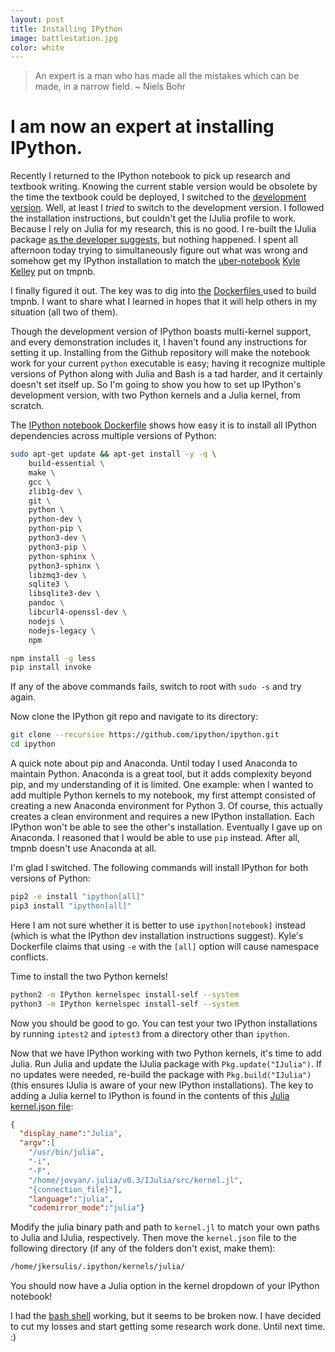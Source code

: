 ```yaml
---
layout: post
title: Installing IPython
image: battlestation.jpg
color: white
---
```


> An expert is a man who has made all the mistakes which can be made, in a narrow field.
~ Niels Bohr

# I am now an expert at installing IPython.

Recently I returned to the IPython notebook to pick up research and textbook writing. Knowing the current stable version would be obsolete by the time the textbook could be deployed, I switched to the [development version][4]. Well, at least I *tried* to switch to the development version. I followed the installation instructions, but couldn't get the IJulia profile to work. Because I rely on Julia for my research, this is no good. I re-built the IJulia package [as the developer suggests][11], but nothing happened. I spent all afternoon today trying to simultaneously figure out what was wrong and somehow get my IPython installation to match the [uber-notebook][6] [Kyle Kelley][5] put on tmpnb.

I finally figured it out. The key was to dig into [the][7] [Dockerfiles ][8] used to build tmpnb. I want to share what I learned in hopes that it will help others in my situation (all two of them).

Though the development version of IPython boasts multi-kernel support, and every demonstration includes it, I haven't found any instructions for setting it up. Installing from the Github repository will make the notebook work for your current `python` executable is easy; having it recognize multiple versions of Python along with Julia and Bash is a tad harder, and it certainly doesn't set itself up. So I'm going to show you how to set up IPython's development version, with two Python kernels and a Julia kernel, from scratch.

The [IPython notebook Dockerfile][7] shows how easy it is to install all IPython dependencies across multiple versions of Python:

```bash
sudo apt-get update && apt-get install -y -q \
    build-essential \
    make \
    gcc \
    zlib1g-dev \
    git \
    python \
    python-dev \
    python-pip \
    python3-dev \
    python3-pip \
    python-sphinx \
    python3-sphinx \
    libzmq3-dev \
    sqlite3 \
    libsqlite3-dev \
    pandoc \
    libcurl4-openssl-dev \
    nodejs \
    nodejs-legacy \
    npm

npm install -g less
pip install invoke
```

If any of the above commands fails, switch to root with `sudo -s` and try again.

Now clone the IPython git repo and navigate to its directory:

```bash
git clone --recursive https://github.com/ipython/ipython.git
cd ipython
```

A quick note about pip and Anaconda. Until today I used Anaconda to maintain Python. Anaconda is a great tool, but it adds complexity beyond pip, and my understanding of it is limited. One example: when I wanted to add multiple Python kernels to my notebook, my first attempt consisted of creating a new Anaconda environment for Python 3. Of course, this actually creates a clean environment and requires a new IPython installation. Each IPython won't be able to see the other's installation. Eventually I gave up on Anaconda. I reasoned that I would be able to use `pip` instead. After all, tmpnb doesn't use Anaconda at all.

I'm glad I switched. The following commands will install IPython for both versions of Python:

```bash
pip2 -e install "ipython[all]"
pip3 install "ipython[all]"
```
Here I am not sure whether it is better to use `ipython[notebook]` instead (which is what the IPython dev installation instructions suggest). Kyle's Dockerfile claims that using `-e` with the `[all]` option will cause namespace conflicts.

Time to install the two Python kernels!

```bash
python2 -m IPython kernelspec install-self --system
python3 -m IPython kernelspec install-self --system
```
Now you should be good to go. You can test your two IPython installations by running `iptest2` and `iptest3` from a directory other than `ipython`.

Now that we have IPython working with two Python kernels, it's time to add Julia. Run Julia and update the IJulia package with `Pkg.update("IJulia")`. If no updates were needed, re-build the package with `Pkg.build("IJulia")` (this ensures IJulia is aware of your new IPython installations). The key to adding a Julia kernel to IPython is found in the contents of this [Julia kernel.json file][9]:

```json
{
  "display_name":"Julia",
  "argv":[
    "/usr/bin/julia",
    "-i",
    "-F",
    "/home/jovyan/.julia/v0.3/IJulia/src/kernel.jl",
    "{connection_file}"],
    "language":"julia",
    "codemirror_mode":"julia"}
```
Modify the julia binary path and path to `kernel.jl` to match your own paths to Julia and IJulia, respectively. Then move the `kernel.json` file to the following directory (if any of the folders don't exist, make them):

```bash
/home/jkersulis/.ipython/kernels/julia/

```
You should now have a Julia option in the kernel dropdown of your IPython notebook!

I had the [bash shell][10] working, but it seems to be broken now. I have decided to cut my losses and start getting some research work done. Until next time.  :)

[1]: https://networkx.github.io/
[2]: http://www.graphviz.org/
[3]: https://github.com/numerical-mooc/numerical-mooc
[4]: https://github.com/ipython/ipython
[5]: https://twitter.com/rgbkrk
[6]: tmpnb.org
[7]: https://github.com/ipython/ipython/blob/master/Dockerfile
[8]: https://github.com/jupyter/tmpnb/blob/master/images/demo/Dockerfile
[9]: https://github.com/jupyter/tmpnb/blob/master/images/demo/Julia/kernel.json
[10]: https://github.com/takluyver/bash_kernel
[11]: https://github.com/JuliaLang/IJulia.jl#troubleshooting
